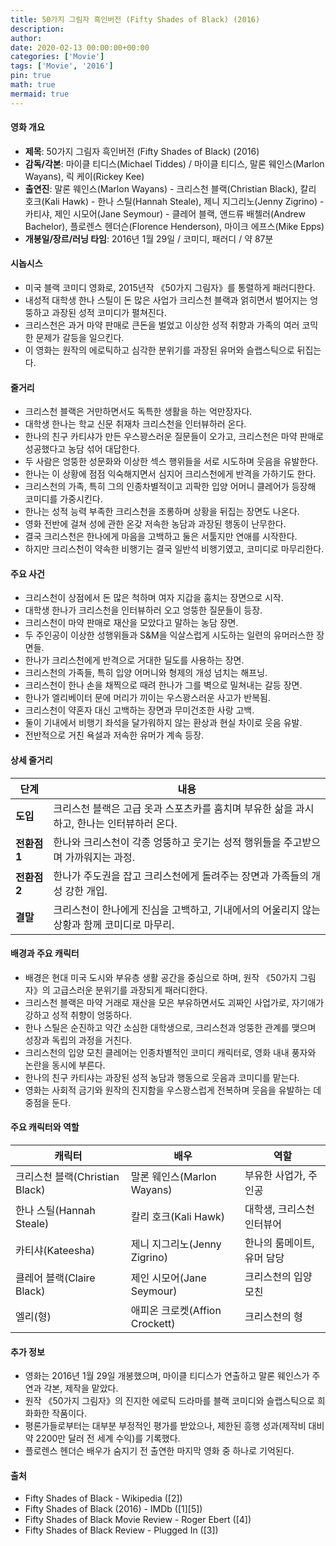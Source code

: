 ```yaml
---
title: 50가지 그림자 흑인버전 (Fifty Shades of Black) (2016)
description: 
author: 
date: 2020-02-13 00:00:00+00:00
categories: ['Movie']
tags: ['Movie', '2016']
pin: true
math: true
mermaid: true
---
```

#### 영화 개요

- **제목**: 50가지 그림자 흑인버전 (Fifty Shades of Black) (2016)  
- **감독/각본**: 마이클 티디스(Michael Tiddes) / 마이클 티디스, 말론 웨인스(Marlon Wayans), 릭 케이(Rickey Kee)  
- **출연진**: 말론 웨인스(Marlon Wayans) - 크리스천 블랙(Christian Black), 칼리 호크(Kali Hawk) - 한나 스틸(Hannah Steale), 제니 지그리노(Jenny Zigrino) - 카티샤, 제인 시모어(Jane Seymour) - 클레어 블랙, 앤드류 배첼러(Andrew Bachelor), 플로렌스 헨더슨(Florence Henderson), 마이크 에프스(Mike Epps)  
- **개봉일/장르/러닝 타임**: 2016년 1월 29일 / 코미디, 패러디 / 약 87분  

#### 시놉시스

- 미국 블랙 코미디 영화로, 2015년작 《50가지 그림자》를 통렬하게 패러디한다.  
- 내성적 대학생 한나 스틸이 돈 많은 사업가 크리스천 블랙과 얽히면서 벌어지는 엉뚱하고 과장된 성적 코미디가 펼쳐진다.  
- 크리스천은 과거 마약 판매로 큰돈을 벌었고 이상한 성적 취향과 가족의 여러 코믹한 문제가 갈등을 일으킨다.  
- 이 영화는 원작의 에로틱하고 심각한 분위기를 과장된 유머와 슬랩스틱으로 뒤집는다.  

#### 줄거리

- 크리스천 블랙은 거만하면서도 독특한 생활을 하는 억만장자다.  
- 대학생 한나는 학교 신문 취재차 크리스천을 인터뷰하러 온다.  
- 한나의 친구 카티샤가 만든 우스꽝스러운 질문들이 오가고, 크리스천은 마약 판매로 성공했다고 농담 섞어 대답한다.  
- 두 사람은 엉뚱한 성문화와 이상한 섹스 행위들을 서로 시도하며 웃음을 유발한다.  
- 한나는 이 상황에 점점 익숙해지면서 심지어 크리스천에게 반격을 가하기도 한다.  
- 크리스천의 가족, 특히 그의 인종차별적이고 괴팍한 입양 어머니 클레어가 등장해 코미디를 가중시킨다.  
- 한나는 성적 능력 부족한 크리스천을 조롱하며 상황을 뒤집는 장면도 나온다.  
- 영화 전반에 걸쳐 성에 관한 온갖 저속한 농담과 과장된 행동이 난무한다.  
- 결국 크리스천은 한나에게 마음을 고백하고 둘은 서툴지만 연애를 시작한다.  
- 하지만 크리스천이 약속한 비행기는 결국 일반석 비행기였고, 코미디로 마무리한다.  

#### 주요 사건

- 크리스천이 상점에서 돈 많은 척하며 여자 지갑을 훔치는 장면으로 시작.  
- 대학생 한나가 크리스천을 인터뷰하러 오고 엉뚱한 질문들이 등장.  
- 크리스천이 마약 판매로 재산을 모았다고 말하는 농담 장면.  
- 두 주인공이 이상한 성행위들과 S&M을 익살스럽게 시도하는 일련의 유머러스한 장면들.  
- 한나가 크리스천에게 반격으로 거대한 딜도를 사용하는 장면.  
- 크리스천의 가족들, 특히 입양 어머니와 형제의 개성 넘치는 해프닝.  
- 크리스천이 한나 손을 채찍으로 때려 한나가 그를 벽으로 밀쳐내는 갈등 장면.  
- 한나가 엘리베이터 문에 머리가 끼이는 우스꽝스러운 사고가 반복됨.  
- 크리스천이 약혼자 대신 고백하는 장면과 무미건조한 사랑 고백.  
- 둘이 기내에서 비행기 좌석을 달가워하지 않는 환상과 현실 차이로 웃음 유발.  
- 전반적으로 거친 욕설과 저속한 유머가 계속 등장.  

#### 상세 줄거리

| **단계**  | **내용**                                                                             |
|-----------|--------------------------------------------------------------------------------------|
| **도입** | 크리스천 블랙은 고급 옷과 스포츠카를 훔치며 부유한 삶을 과시하고, 한나는 인터뷰하러 온다.    |
| **전환점 1** | 한나와 크리스천이 각종 엉뚱하고 웃기는 성적 행위들을 주고받으며 가까워지는 과정.         |
| **전환점 2** | 한나가 주도권을 잡고 크리스천에게 돌려주는 장면과 가족들의 개성 강한 개입.               |
| **결말** | 크리스천이 한나에게 진심을 고백하고, 기내에서의 어울리지 않는 상황과 함께 코미디로 마무리.   |

#### 배경과 주요 캐릭터

- 배경은 현대 미국 도시와 부유층 생활 공간을 중심으로 하며, 원작 《50가지 그림자》의 고급스러운 분위기를 과장되게 패러디한다.  
- 크리스천 블랙은 마약 거래로 재산을 모은 부유하면서도 괴짜인 사업가로, 자기애가 강하고 성적 취향이 엉뚱하다.  
- 한나 스틸은 순진하고 약간 소심한 대학생으로, 크리스천과 엉뚱한 관계를 맺으며 성장과 독립의 과정을 거친다.  
- 크리스천의 입양 모친 클레어는 인종차별적인 코미디 캐릭터로, 영화 내내 풍자와 논란을 동시에 부른다.  
- 한나의 친구 카티샤는 과장된 성적 농담과 행동으로 웃음과 코미디를 맡는다.  
- 영화는 사회적 금기와 원작의 진지함을 우스꽝스럽게 전복하며 웃음을 유발하는 데 중점을 둔다.  

#### 주요 캐릭터와 역할

| **캐릭터**       | **배우**               | **역할**                       |
|------------------|------------------------|------------------------------|
| 크리스천 블랙(Christian Black) | 말론 웨인스(Marlon Wayans)    | 부유한 사업가, 주인공           |
| 한나 스틸(Hannah Steale)        | 칼리 호크(Kali Hawk)          | 대학생, 크리스천 인터뷰어       |
| 카티샤(Kateesha)               | 제니 지그리노(Jenny Zigrino)  | 한나의 룸메이트, 유머 담당       |
| 클레어 블랙(Claire Black)      | 제인 시모어(Jane Seymour)     | 크리스천의 입양 모친            |
| 엘리(형)                       | 애피온 크로켓(Affion Crockett) | 크리스천의 형                   |

#### 추가 정보

- 영화는 2016년 1월 29일 개봉했으며, 마이클 티디스가 연출하고 말론 웨인스가 주연과 각본, 제작을 맡았다.  
- 원작 《50가지 그림자》의 진지한 에로틱 드라마를 블랙 코미디와 슬랩스틱으로 희화화한 작품이다.  
- 평론가들로부터는 대부분 부정적인 평가를 받았으나, 제한된 흥행 성과(제작비 대비 약 2200만 달러 전 세계 수익)를 기록했다.  
- 플로렌스 헨더슨 배우가 숨지기 전 출연한 마지막 영화 중 하나로 기억된다.  

#### 출처

- Fifty Shades of Black - Wikipedia ([2])  
- Fifty Shades of Black (2016) - IMDb ([1][5])  
- Fifty Shades of Black Movie Review - Roger Ebert ([4])  
- Fifty Shades of Black Review - Plugged In ([3])
